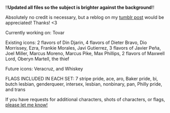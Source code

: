 !!**Updated all files so the subject is brighter against the background**!!

Absolutely no credit is necessary, but a reblog on my [tumblr post](https://butchmandalorian.tumblr.com/post/724308362185080832/download-ur-preferred-icons-here) would be appreciated! Thanks! <3

Currently working on: Tovar

Existing icons: 2 flavors of Din Djarin, 4 flavors of Dieter Bravo, Dio Morrissey, Ezra, Frankie Morales, Javi Gutierrez, 3 flavors of Javier Peña, Joel Miller, Marcus Moreno, Marcus Pike, Max Phillips, 2 flavors of Maxwell Lord, Oberyn Martell, the thief

Future icons: Veracruz, and Whiskey

FLAGS INCLUDED IN EACH SET: 7 stripe pride, ace, aro, Baker pride, bi, butch lesbian, genderqueer, intersex, lesbian, nonbinary, pan, Philly pride, and trans

If you have requests for additional characters, shots of characters, or flags, [please let me know!](https://butchmandalorian.tumblr.com/ask)
